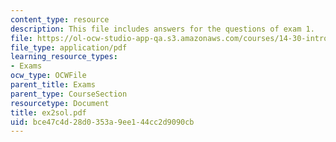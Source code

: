 ```yaml
---
content_type: resource
description: This file includes answers for the questions of exam 1.
file: https://ol-ocw-studio-app-qa.s3.amazonaws.com/courses/14-30-introduction-to-statistical-method-in-economics-spring-2006/bce47c4d28d0353a9ee144cc2d9090cb_ex2sol.pdf
file_type: application/pdf
learning_resource_types:
- Exams
ocw_type: OCWFile
parent_title: Exams
parent_type: CourseSection
resourcetype: Document
title: ex2sol.pdf
uid: bce47c4d-28d0-353a-9ee1-44cc2d9090cb
---
```

